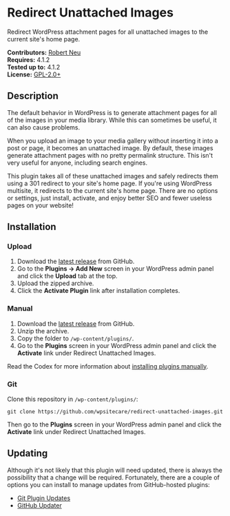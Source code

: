 # Redirect Unattached Images #

Redirect WordPress attachment pages for all unattached images to the current site's home page.

__Contributors:__ [Robert Neu](https://github.com/robneu)  
__Requires:__ 4.1.2  
__Tested up to:__ 4.1.2  
__License:__ [GPL-2.0+](http://www.gnu.org/licenses/gpl-2.0.html)

## Description ##

The default behavior in WordPress is to generate attachment pages for all of the images in your media library. While this can sometimes be useful, it can also cause problems.

When you upload an image to your media gallery without inserting it into a post or page, it becomes an unattached image. By default, these images generate attachment pages with no pretty permalink structure. This isn't very useful for anyone, including search engines.

This plugin takes all of these unattached images and safely redirects them using a 301 redirect to your site's home page. If you're using WordPress multisite, it redirects to the current site's home page. There are no options or settings, just install, activate, and enjoy better SEO and fewer useless pages on your website!

## Installation ##

### Upload ###

1. Download the [latest release](https://github.com/wpsitecare/redirect-unattached-images/archive/master.zip) from GitHub.
2. Go to the __Plugins &rarr; Add New__ screen in your WordPress admin panel and click the __Upload__ tab at the top.
3. Upload the zipped archive.
4. Click the __Activate Plugin__ link after installation completes.

### Manual ###

1. Download the [latest release](https://github.com/wpsitecare/redirect-unattached-images/archive/master.zip) from GitHub.
2. Unzip the archive.
3. Copy the folder to `/wp-content/plugins/`.
4. Go to the __Plugins__ screen in your WordPress admin panel and click the __Activate__ link under Redirect Unattached Images.

Read the Codex for more information about [installing plugins manually](http://codex.wordpress.org/Managing_Plugins#Manual_Plugin_Installation).

### Git ###

Clone this repository in `/wp-content/plugins/`:

`git clone https://github.com/wpsitecare/redirect-unattached-images.git`

Then go to the __Plugins__ screen in your WordPress admin panel and click the __Activate__ link under Redirect Unattached Images.

## Updating ##

Although it's not likely that this plugin will need updated, there is always the possibility that a change will be required. Fortunately, there are a couple of options you can install to manage updates from GitHub-hosted plugins:

* [Git Plugin Updates](https://github.com/brainstormmedia/git-plugin-updates)
* [GitHub Updater](https://github.com/afragen/github-updater)

